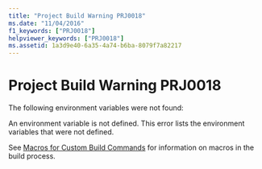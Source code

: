 ```yaml
---
title: "Project Build Warning PRJ0018"
ms.date: "11/04/2016"
f1_keywords: ["PRJ0018"]
helpviewer_keywords: ["PRJ0018"]
ms.assetid: 1a3d9e40-6a35-4a74-b6ba-8079f7a82217
---
```

# Project Build Warning PRJ0018

The following environment variables were not found:

An environment variable is not defined. This error lists the environment variables that were not defined.

See [Macros for Custom Build Commands](../../ide/common-macros-for-build-commands-and-properties.md) for information on macros in the build process.